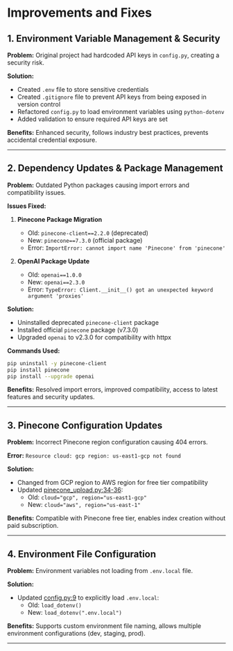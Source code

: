 # Improvements and Fixes

## 1. Environment Variable Management & Security

**Problem:** Original project had hardcoded API keys in `config.py`, creating a security risk.

**Solution:**
- Created `.env` file to store sensitive credentials
- Created `.gitignore` file to prevent API keys from being exposed in version control
- Refactored `config.py` to load environment variables using `python-dotenv`
- Added validation to ensure required API keys are set

**Benefits:** Enhanced security, follows industry best practices, prevents accidental credential exposure.

---

## 2. Dependency Updates & Package Management

**Problem:** Outdated Python packages causing import errors and compatibility issues.

**Issues Fixed:**
1. **Pinecone Package Migration**
   - Old: `pinecone-client==2.2.0` (deprecated)
   - New: `pinecone==7.3.0` (official package)
   - Error: `ImportError: cannot import name 'Pinecone' from 'pinecone'`

2. **OpenAI Package Update**
   - Old: `openai==1.0.0`
   - New: `openai==2.3.0`
   - Error: `TypeError: Client.__init__() got an unexpected keyword argument 'proxies'`

**Solution:**
- Uninstalled deprecated `pinecone-client` package
- Installed official `pinecone` package (v7.3.0)
- Upgraded `openai` to v2.3.0 for compatibility with httpx

**Commands Used:**
```bash
pip uninstall -y pinecone-client
pip install pinecone
pip install --upgrade openai
```

**Benefits:** Resolved import errors, improved compatibility, access to latest features and security updates.

---

## 3. Pinecone Configuration Updates

**Problem:** Incorrect Pinecone region configuration causing 404 errors.

**Error:** `Resource cloud: gcp region: us-east1-gcp not found`

**Solution:**
- Changed from GCP region to AWS region for free tier compatibility
- Updated [pinecone_upload.py:34-36](pinecone_upload.py#L34-L36):
  - Old: `cloud="gcp", region="us-east1-gcp"`
  - New: `cloud="aws", region="us-east-1"`

**Benefits:** Compatible with Pinecone free tier, enables index creation without paid subscription.

---

## 4. Environment File Configuration

**Problem:** Environment variables not loading from `.env.local` file.

**Solution:**
- Updated [config.py:9](config.py#L9) to explicitly load `.env.local`:
  - Old: `load_dotenv()`
  - New: `load_dotenv(".env.local")`

**Benefits:** Supports custom environment file naming, allows multiple environment configurations (dev, staging, prod).

---

